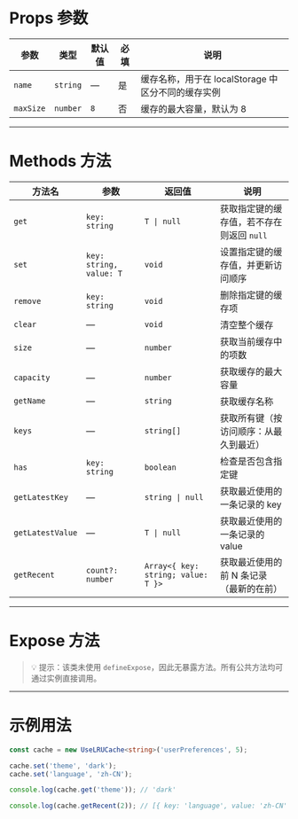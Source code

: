 # Props 参数

| 参数         | 类型          | 默认值  | 必填 | 说明                  |
|------------|-------------|------|----|---------------------|
| `name`     | `string`    | —    | 是  | 缓存名称，用于在 localStorage 中区分不同的缓存实例 |
| `maxSize`  | `number`    | `8`  | 否  | 缓存的最大容量，默认为 8 |

---

# Methods 方法

| 方法名         | 参数                | 返回值      | 说明                     |
|--------------|-------------------|-----------|--------------------------|
| `get`        | `key: string`     | `T \| null` | 获取指定键的缓存值，若不存在则返回 `null` |
| `set`        | `key: string, value: T` | `void`      | 设置指定键的缓存值，并更新访问顺序 |
| `remove`     | `key: string`     | `void`      | 删除指定键的缓存项               |
| `clear`      | —                 | `void`      | 清空整个缓存                   |
| `size`       | —                 | `number`    | 获取当前缓存中的项数             |
| `capacity`   | —                 | `number`    | 获取缓存的最大容量              |
| `getName`    | —                 | `string`    | 获取缓存名称                   |
| `keys`       | —                 | `string[]`  | 获取所有键（按访问顺序：从最久到最近） |
| `has`        | `key: string`     | `boolean`   | 检查是否包含指定键               |
| `getLatestKey` | —               | `string \| null` | 获取最近使用的一条记录的 key |
| `getLatestValue` | —             | `T \| null` | 获取最近使用的一条记录的 value |
| `getRecent`  | `count?: number`  | `Array<{ key: string; value: T }>` | 获取最近使用的前 N 条记录（最新的在前） |

---

# Expose 方法

> 💡 提示：该类未使用 `defineExpose`，因此无暴露方法。所有公共方法均可通过实例直接调用。

---

# 示例用法

```ts
const cache = new UseLRUCache<string>('userPreferences', 5);

cache.set('theme', 'dark');
cache.set('language', 'zh-CN');

console.log(cache.get('theme')); // 'dark'

console.log(cache.getRecent(2)); // [{ key: 'language', value: 'zh-CN' }, { key: 'theme', value: 'dark' }]
```